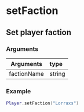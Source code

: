 # setFaction
## Set player faction
### Arguments
| Arguments    | type |
| ---------- | :--------- |
| factionName | string |

### Example
```lua
Player.setFaction("Lorraxs")
```